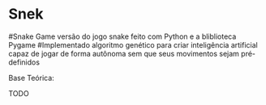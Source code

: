 # Snek
#Snake Game versão do jogo snake feito com Python e a bliblioteca Pygame
#Implementado algoritmo genético para criar inteligência artificial capaz de jogar de forma autônoma sem que seus movimentos sejam pré-definidos

Base Teórica: 

TODO
